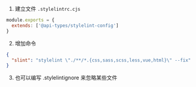 1. 建立文件 `.stylelintrc.cjs`

```javascript
module.exports = {
  extends: ['@api-types/stylelint-config']
}
```

2. 增加命令

```json
{
  "slint": "stylelint \"./**/*.{css,sass,scss,less,vue,html}\" --fix"
}
```

3. 也可以编写 .stylelintignore 来忽略某些文件
